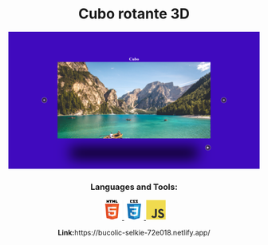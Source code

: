 <h1 align="center">Cubo rotante 3D</h1>
<img src="https://github.com/jacopoallori/Cubo-3D/blob/master/HomePageCubo3D.png" alt="HomePage CUBO 3D">
<div align="center">
<h3>Languages and Tools:</h3>
<p>
  <a href="https://www.w3.org/html/" target="_blank" rel="noreferrer"> 
    <img src="https://raw.githubusercontent.com/devicons/devicon/master/icons/html5/html5-original-wordmark.svg" alt="html5" width="40" height="40"/> 
  </a> 
  <a href="https://www.w3schools.com/css/" target="_blank" rel="noreferrer"> 
    <img src="https://raw.githubusercontent.com/devicons/devicon/master/icons/css3/css3-original-wordmark.svg" alt="css3" width="40" height="40"/> 
  </a>
  <a href="https://developer.mozilla.org/en-US/docs/Web/JavaScript" target="_blank" rel="noreferrer"> 
    <img src="https://raw.githubusercontent.com/devicons/devicon/master/icons/javascript/javascript-original.svg" alt="javascript" width="40" height="40"/> 
  </a>
</p>
</div>
<p align="center"><b>Link:</b>https://bucolic-selkie-72e018.netlify.app/</p>
